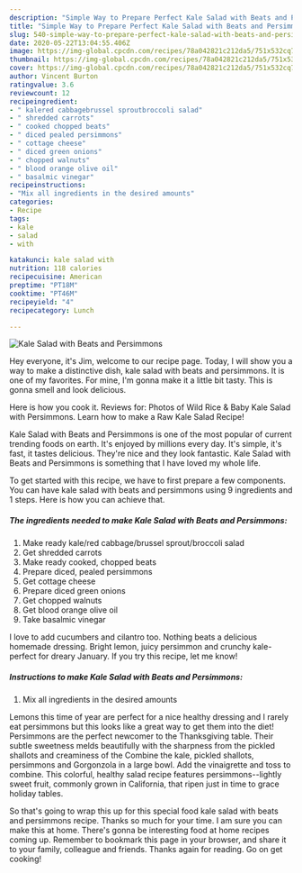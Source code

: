 ```yaml
---
description: "Simple Way to Prepare Perfect Kale Salad with Beats and Persimmons"
title: "Simple Way to Prepare Perfect Kale Salad with Beats and Persimmons"
slug: 540-simple-way-to-prepare-perfect-kale-salad-with-beats-and-persimmons
date: 2020-05-22T13:04:55.406Z
image: https://img-global.cpcdn.com/recipes/78a042821c212da5/751x532cq70/kale-salad-with-beats-and-persimmons-recipe-main-photo.jpg
thumbnail: https://img-global.cpcdn.com/recipes/78a042821c212da5/751x532cq70/kale-salad-with-beats-and-persimmons-recipe-main-photo.jpg
cover: https://img-global.cpcdn.com/recipes/78a042821c212da5/751x532cq70/kale-salad-with-beats-and-persimmons-recipe-main-photo.jpg
author: Vincent Burton
ratingvalue: 3.6
reviewcount: 12
recipeingredient:
- " kalered cabbagebrussel sproutbroccoli salad"
- " shredded carrots"
- " cooked chopped beats"
- " diced pealed persimmons"
- " cottage cheese"
- " diced green onions"
- " chopped walnuts"
- " blood orange olive oil"
- " basalmic vinegar"
recipeinstructions:
- "Mix all ingredients in the desired amounts"
categories:
- Recipe
tags:
- kale
- salad
- with

katakunci: kale salad with 
nutrition: 118 calories
recipecuisine: American
preptime: "PT18M"
cooktime: "PT46M"
recipeyield: "4"
recipecategory: Lunch

---
```



![Kale Salad with Beats and Persimmons](https://img-global.cpcdn.com/recipes/78a042821c212da5/751x532cq70/kale-salad-with-beats-and-persimmons-recipe-main-photo.jpg)

Hey everyone, it's Jim, welcome to our recipe page. Today, I will show you a way to make a distinctive dish, kale salad with beats and persimmons. It is one of my favorites. For mine, I'm gonna make it a little bit tasty. This is gonna smell and look delicious.

Here is how you cook it. Reviews for: Photos of Wild Rice &amp; Baby Kale Salad with Persimmons. Learn how to make a Raw Kale Salad Recipe!

Kale Salad with Beats and Persimmons is one of the most popular of current trending foods on earth. It's enjoyed by millions every day. It's simple, it's fast, it tastes delicious. They're nice and they look fantastic. Kale Salad with Beats and Persimmons is something that I have loved my whole life.


To get started with this recipe, we have to first prepare a few components. You can have kale salad with beats and persimmons using 9 ingredients and 1 steps. Here is how you can achieve that.

<!--inarticleads1-->

##### The ingredients needed to make Kale Salad with Beats and Persimmons:

1. Make ready  kale/red cabbage/brussel sprout/broccoli salad
1. Get  shredded carrots
1. Make ready  cooked, chopped beats
1. Prepare  diced, pealed persimmons
1. Get  cottage cheese
1. Prepare  diced green onions
1. Get  chopped walnuts
1. Get  blood orange olive oil
1. Take  basalmic vinegar


I love to add cucumbers and cilantro too. Nothing beats a delicious homemade dressing. Bright lemon, juicy persimmon and crunchy kale- perfect for dreary January. If you try this recipe, let me know! 

<!--inarticleads2-->

##### Instructions to make Kale Salad with Beats and Persimmons:

1. Mix all ingredients in the desired amounts


Lemons this time of year are perfect for a nice healthy dressing and I rarely eat persimmons but this looks like a great way to get them into the diet! Persimmons are the perfect newcomer to the Thanksgiving table. Their subtle sweetness melds beautifully with the sharpness from the pickled shallots and creaminess of the Combine the kale, pickled shallots, persimmons and Gorgonzola in a large bowl. Add the vinaigrette and toss to combine. This colorful, healthy salad recipe features persimmons--lightly sweet fruit, commonly grown in California, that ripen just in time to grace holiday tables. 

So that's going to wrap this up for this special food kale salad with beats and persimmons recipe. Thanks so much for your time. I am sure you can make this at home. There's gonna be interesting food at home recipes coming up. Remember to bookmark this page in your browser, and share it to your family, colleague and friends. Thanks again for reading. Go on get cooking!
